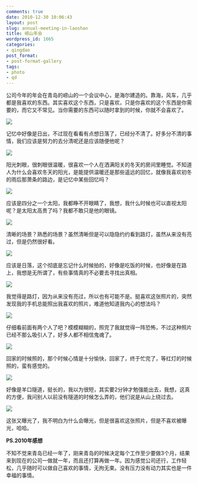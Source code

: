 ```yaml
---
comments: true
date: 2010-12-30 10:06:43
layout: post
slug: annual-meeting-in-laoshan
title: 崂山年会
wordpress_id: 1665
categories:
- qingdao
post_format:
- post-format-gallery
tags:
- photo
- qd
---
```


公司今年的年会在青岛的崂山的一个会议中心，是海尔建造的。靠海，风车，几乎都是我喜欢的东西。其实喜欢这个东西，只是喜欢，只是你喜欢的这个东西是你需要的，而它又不常见。当你需要的东西可以随时拿到的时候，你就不会喜欢了。

[![](http://dobila.info/wp-content/uploads/2010/12/bigsun-450x337.jpg)](http://dobila.info/alumn/qingdao/annual-meeting-in-laoshan.html/attachment/bigsun)

记忆中好像是日出，不过现在看看有点想日落了，已经分不清了。好多分不清的事情，我们应该是努力的去分清呢还是应该随便他呢？



[![](http://dobila.info/wp-content/uploads/2010/12/bigsun2-450x337.jpg)](http://dobila.info/alumn/qingdao/annual-meeting-in-laoshan.html/attachment/bigsun2)

阳光刺眼，很刺眼很温暖，很喜欢一个人在洒满阳关的冬天的房间里睡觉。不知道人为什么会喜欢冬天的阳光，是能提供温暖还是那些遥远的回忆，就像我喜欢初冬的雨后那萧条的路边，是记忆中某些回忆吗？

[![](http://dobila.info/wp-content/uploads/2010/12/bigsun3-450x337.jpg)](http://dobila.info/alumn/qingdao/annual-meeting-in-laoshan.html/attachment/bigsun3)

应该是四分之一个太阳，我都睁不开眼睛了，我想，我什么时候也可以直视太阳呢？是太阳太高贵了吗？我都不敢只是他的眼镜。

[![](http://dobila.info/wp-content/uploads/2010/12/clear-450x337.jpg)](http://dobila.info/alumn/qingdao/annual-meeting-in-laoshan.html/attachment/clear)

清晰的场景？熟悉的场景？虽然清晰但是可以隐隐约约看到路灯，虽然从来没有亮过，但是仍然很好看。

[![](http://dobila.info/wp-content/uploads/2010/12/fc-450x337.jpg)](http://dobila.info/alumn/qingdao/annual-meeting-in-laoshan.html/attachment/fc)

应该是日落，这个彻底是忘记什么时候拍的，好像是吃饭的时候，也好像是在路上，我想是无所谓了，有些事情真的不必要去寻找出真相。

[![](http://dobila.info/wp-content/uploads/2010/12/feelings-450x337.jpg)](http://dobila.info/alumn/qingdao/annual-meeting-in-laoshan.html/attachment/feelings)

我觉得是路灯，因为从来没有亮过，所以也有可能不是。挺喜欢这张照片的，突然发现我的手机总能照出我喜欢的照片，难道他知道我内心的想法吗？

[![](http://dobila.info/wp-content/uploads/2010/12/ghost-450x337.jpg)](http://dobila.info/alumn/qingdao/annual-meeting-in-laoshan.html/attachment/ghost)

仔细看前面有两个人了吧？模模糊糊的，照完了我就觉得一阵恐怖，不过这种照片已经不那么吸引人了，好多人都不相信鬼魂了。

[![](http://dobila.info/wp-content/uploads/2010/12/red-450x337.jpg)](http://dobila.info/alumn/qingdao/annual-meeting-in-laoshan.html/attachment/red)

回家的时候照的，那个时候心情是十分愉快，回家了，终于忙完了，等红灯的时候照的，蛮有感觉的。

[![](http://dobila.info/wp-content/uploads/2010/12/tunnel-450x337.jpg)](http://dobila.info/alumn/qingdao/annual-meeting-in-laoshan.html/attachment/tunnel)

好像是羊口隧道，挺长的，我以为很短，其实要2分钟才勉强能出去，我想，这真的方便，我问别人以前没有隧道的时候怎么弄的，他们说是从山上绕过去。

[![](http://dobila.info/wp-content/uploads/2010/12/white-450x337.jpg)](http://dobila.info/alumn/qingdao/annual-meeting-in-laoshan.html/attachment/white-2)

这张又曝光了，我不明白为什么会曝光，但是很喜欢这张照片，但是不喜欢被曝光，哈哈。

**PS.2010年感想**

不知不觉来青岛已经一年了，刚来青岛的时候决定每个工作至少要做3个月，结果来到现在的公司一做就一年，而且还打算再做一年。因为感觉公司还行，工作轻松，几乎随时可以做自己喜欢的事情，无拘无束。没有压力没有动力其实也是一件幸福的事情。
